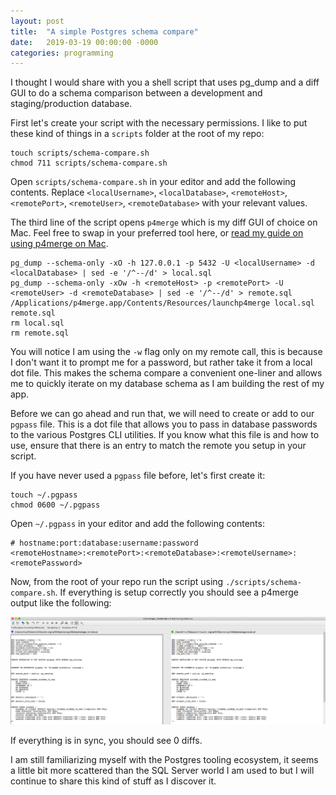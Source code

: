 ```yaml
---
layout: post
title:  "A simple Postgres schema compare"
date:   2019-03-19 00:00:00 -0000
categories: programming
---
```


I thought I would share with you a shell script that uses pg_dump and a diff GUI to do a schema comparison between a development and staging/production database.

First let's create your script with the necessary permissions. I like to put these kind of things in a `scripts` folder at the root of my repo:

```
touch scripts/schema-compare.sh
chmod 711 scripts/schema-compare.sh
```

Open `scripts/schema-compare.sh` in your editor and add the following contents. Replace `<localUsername>`, `<localDatabase>`, `<remoteHost>`, `<remotePort>`, `<remoteUser>`, `<remoteDatabase>` with your relevant values.

The third line of the script opens `p4merge` which is my diff GUI of choice on Mac. Feel free to swap in your preferred tool here, or [read my guide on using p4merge on Mac](https://vincepergolizzi.com/programming/2017/11/22/setup-p4merge-git-diff-osx.html).

```
pg_dump --schema-only -xO -h 127.0.0.1 -p 5432 -U <localUsername> -d <localDatabase> | sed -e '/^--/d' > local.sql
pg_dump --schema-only -xOw -h <remoteHost> -p <remotePort> -U <remoteUser> -d <remoteDatabase> | sed -e '/^--/d' > remote.sql
/Applications/p4merge.app/Contents/Resources/launchp4merge local.sql remote.sql
rm local.sql
rm remote.sql
```

You will notice I am using the `-w` flag only on my remote call, this is because I don't want it to prompt me for a password, but rather take it from a local dot file. This makes the schema compare a convenient one-liner and allows me to quickly iterate on my database schema as I am building the rest of my app.

Before we can go ahead and run that, we will need to create or add to our `pgpass` file. This is a dot file that allows you to pass in database passwords to the various Postgres CLI utilities. If you know what this file is and how to use, ensure that there is an entry to match the remote you setup in your script.

If you have never used a `pgpass` file before, let's first create it:

```
touch ~/.pgpass
chmod 0600 ~/.pgpass
```

Open `~/.pgpass` in your editor and add the following contents:

```
# hostname:port:database:username:password
<remoteHostname>:<remotePort>:<remoteDatabase>:<remoteUsername>:<remotePassword>
```

Now, from the root of your repo run the script using `./scripts/schema-compare.sh`. If everything is setup correctly you should see a p4merge output like the following:

<img src="/p4merge-schema-compare.png" />

If everything is in sync, you should see 0 diffs.

I am still familiarizing myself with the Postgres tooling ecosystem, it seems a little bit more scattered than the SQL Server world I am used to but I will continue to share this kind of stuff as I discover it.

